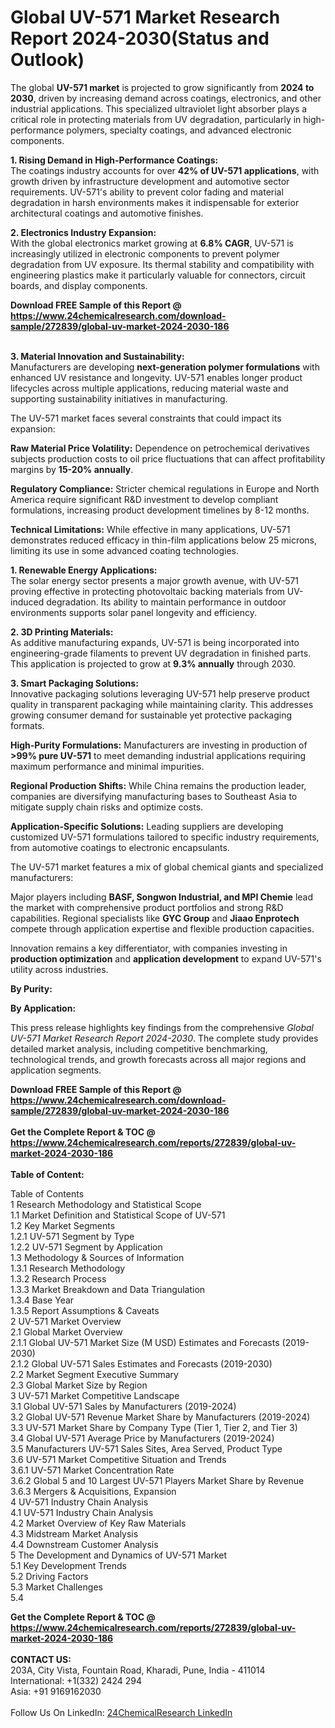 <h1>Global UV-571 Market Research Report 2024-2030(Status and Outlook)</h1><p>The global <strong>UV-571 market</strong> is projected to grow significantly from <strong>2024 to 2030</strong>, driven by increasing demand across coatings, electronics, and other industrial applications. This specialized ultraviolet light absorber plays a critical role in protecting materials from UV degradation, particularly in high-performance polymers, specialty coatings, and advanced electronic components.</p><p><strong>1. Rising Demand in High-Performance Coatings:</strong><br>
The coatings industry accounts for over <strong>42% of UV-571 applications</strong>, with growth driven by infrastructure development and automotive sector requirements. UV-571's ability to prevent color fading and material degradation in harsh environments makes it indispensable for exterior architectural coatings and automotive finishes.</p><p><strong>2. Electronics Industry Expansion:</strong><br>
With the global electronics market growing at <strong>6.8% CAGR</strong>, UV-571 is increasingly utilized in electronic components to prevent polymer degradation from UV exposure. Its thermal stability and compatibility with engineering plastics make it particularly valuable for connectors, circuit boards, and display components.</p><div><b>Download FREE Sample of this Report @ 
            <a href="https://www.24chemicalresearch.com/download-sample/272839/global-uv-market-2024-2030-186">
            https://www.24chemicalresearch.com/download-sample/272839/global-uv-market-2024-2030-186</a></b></div><br><p><strong>3. Material Innovation and Sustainability:</strong><br>
Manufacturers are developing <strong>next-generation polymer formulations</strong> with enhanced UV resistance and longevity. UV-571 enables longer product lifecycles across multiple applications, reducing material waste and supporting sustainability initiatives in manufacturing.</p><p>The UV-571 market faces several constraints that could impact its expansion:</p><p><strong>Raw Material Price Volatility:</strong> Dependence on petrochemical derivatives subjects production costs to oil price fluctuations that can affect profitability margins by <strong>15-20% annually</strong>.</p><p><strong>Regulatory Compliance:</strong> Stricter chemical regulations in Europe and North America require significant R&amp;D investment to develop compliant formulations, increasing product development timelines by 8-12 months.</p><p><strong>Technical Limitations:</strong> While effective in many applications, UV-571 demonstrates reduced efficacy in thin-film applications below 25 microns, limiting its use in some advanced coating technologies.</p><p><strong>1. Renewable Energy Applications:</strong><br>
The solar energy sector presents a major growth avenue, with UV-571 proving effective in protecting photovoltaic backing materials from UV-induced degradation. Its ability to maintain performance in outdoor environments supports solar panel longevity and efficiency.</p><p><strong>2. 3D Printing Materials:</strong><br>
As additive manufacturing expands, UV-571 is being incorporated into engineering-grade filaments to prevent UV degradation in finished parts. This application is projected to grow at <strong>9.3% annually</strong> through 2030.</p><p><strong>3. Smart Packaging Solutions:</strong><br>
Innovative packaging solutions leveraging UV-571 help preserve product quality in transparent packaging while maintaining clarity. This addresses growing consumer demand for sustainable yet protective packaging formats.</p><p><strong>High-Purity Formulations:</strong> Manufacturers are investing in production of <strong>&gt;99% pure UV-571</strong> to meet demanding industrial applications requiring maximum performance and minimal impurities.</p><p><strong>Regional Production Shifts:</strong> While China remains the production leader, companies are diversifying manufacturing bases to Southeast Asia to mitigate supply chain risks and optimize costs.</p><p><strong>Application-Specific Solutions:</strong> Leading suppliers are developing customized UV-571 formulations tailored to specific industry requirements, from automotive coatings to electronic encapsulants.</p><p>The UV-571 market features a mix of global chemical giants and specialized manufacturers:</p><p>Major players including <strong>BASF, Songwon Industrial, and MPI Chemie</strong> lead the market with comprehensive product portfolios and strong R&amp;D capabilities. Regional specialists like <strong>GYC Group</strong> and <strong>Jiaao Enprotech</strong> compete through application expertise and flexible production capacities.</p><p>Innovation remains a key differentiator, with companies investing in <strong>production optimization</strong> and <strong>application development</strong> to expand UV-571's utility across industries.</p><p><strong>By Purity:</strong></p><p><strong>By Application:</strong></p><p>This press release highlights key findings from the comprehensive <em>Global UV-571 Market Research Report 2024-2030</em>. The complete study provides detailed market analysis, including competitive benchmarking, technological trends, and growth forecasts across all major regions and application segments.</p><div><b>Download FREE Sample of this Report @ 
            <a href="https://www.24chemicalresearch.com/download-sample/272839/global-uv-market-2024-2030-186">
            https://www.24chemicalresearch.com/download-sample/272839/global-uv-market-2024-2030-186</a></b></div><br><div><b>Get the Complete Report & TOC @ 
            <a href="https://www.24chemicalresearch.com/reports/272839/global-uv-market-2024-2030-186">
            https://www.24chemicalresearch.com/reports/272839/global-uv-market-2024-2030-186</a></b></div><br>
            <b>Table of Content:</b><p>Table of Contents<br />
1 Research Methodology and Statistical Scope<br />
1.1 Market Definition and Statistical Scope of UV-571<br />
1.2 Key Market Segments<br />
1.2.1 UV-571 Segment by Type<br />
1.2.2 UV-571 Segment by Application<br />
1.3 Methodology & Sources of Information<br />
1.3.1 Research Methodology<br />
1.3.2 Research Process<br />
1.3.3 Market Breakdown and Data Triangulation<br />
1.3.4 Base Year<br />
1.3.5 Report Assumptions & Caveats<br />
2 UV-571 Market Overview<br />
2.1 Global Market Overview<br />
2.1.1 Global UV-571 Market Size (M USD) Estimates and Forecasts (2019-2030)<br />
2.1.2 Global UV-571 Sales Estimates and Forecasts (2019-2030)<br />
2.2 Market Segment Executive Summary<br />
2.3 Global Market Size by Region<br />
3 UV-571 Market Competitive Landscape<br />
3.1 Global UV-571 Sales by Manufacturers (2019-2024)<br />
3.2 Global UV-571 Revenue Market Share by Manufacturers (2019-2024)<br />
3.3 UV-571 Market Share by Company Type (Tier 1, Tier 2, and Tier 3)<br />
3.4 Global UV-571 Average Price by Manufacturers (2019-2024)<br />
3.5 Manufacturers UV-571 Sales Sites, Area Served, Product Type<br />
3.6 UV-571 Market Competitive Situation and Trends<br />
3.6.1 UV-571 Market Concentration Rate<br />
3.6.2 Global 5 and 10 Largest UV-571 Players Market Share by Revenue<br />
3.6.3 Mergers & Acquisitions, Expansion<br />
4 UV-571 Industry Chain Analysis<br />
4.1 UV-571 Industry Chain Analysis<br />
4.2 Market Overview of Key Raw Materials<br />
4.3 Midstream Market Analysis<br />
4.4 Downstream Customer Analysis<br />
5 The Development and Dynamics of UV-571 Market <br />
5.1 Key Development Trends<br />
5.2 Driving Factors<br />
5.3 Market Challenges<br />
5.4 </p><div><b>Get the Complete Report & TOC @ 
            <a href="https://www.24chemicalresearch.com/reports/272839/global-uv-market-2024-2030-186">
            https://www.24chemicalresearch.com/reports/272839/global-uv-market-2024-2030-186</a></b></div><br><b>CONTACT US:</b><br>
            203A, City Vista, Fountain Road, Kharadi, Pune, India - 411014<br>
            International: +1(332) 2424 294<br>
            Asia: +91 9169162030 <br><br>
            Follow Us On LinkedIn: <a href="https://www.linkedin.com/company/24chemicalresearch/">24ChemicalResearch LinkedIn</a>